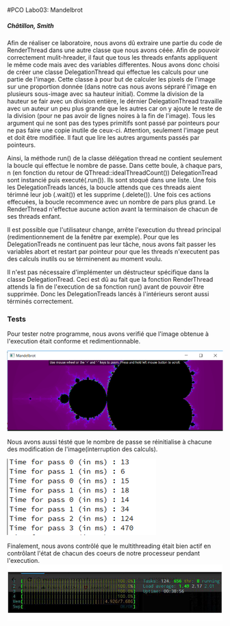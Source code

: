 #PCO Labo03: Mandelbrot

##### Châtillon, Smith

Afin de réaliser ce laboratoire, nous avons dû extraire une partie du code de RenderThread dans une autre classe que nous avons céée. Afin de pouvoir correctement mulit-hreader, il faut que tous les threads enfants appliquent le même code mais avec des variables differentes. Nous avons donc choisi de créer une classe DelegationThread qui effectue les calculs pour une partie de l'image. Cette classe à pour but de calculer les pixels de l'image sur une proportion donnée (dans notre cas nous avons sépraré l'image en plusieurs sous-image avec sa hauteur initial).  Comme la division de la hauteur se fair avec un division entière, le dérnier DelegationThread travaille avec un auteur un peu plus grande que les autres car on y ajoute le reste de la division (pour ne pas avoir de lignes noires à la fin de l'image). Tous les argument qui ne sont pas des types primitifs sont passé par pointeurs pour ne pas faire une copie inutile de ceux-ci. Attention, seulement l'image peut et doit être modifiée. Il faut que lire les autres arguments passés par pointeurs.

Ainsi, la méthode run() de la classe délégation thread ne contient seulement la boucle qui effectue le nombre de passe. Dans cette boule, à chaque pars, n (en fonction  du retour de QThread::idealThreadCount()) DelegationTread sont instancié puis executé(.run()). Ils sont stoqué dans une liste. Une fois les DelegationTreads lancés, la boucle attends que ces threads aient térimné leur job (.wait()) et les supprime (.delete()). Une fois ces actions effecuées, la boucle recommence avec un nombre de pars plus grand. Le RenderThread n'effectue aucune action avant la terminaison de chacun de ses threads enfant.

Il est possible que l'utilisateur change, arrête l'execution du thread principal (redimentionnement de la fenêtre par exemple). Pour que les DelegationTreads ne continuent pas leur tâche, nous avons fait passer les variables abort et restart par pointeur pour que les threads n'executent pas des calculs inutils ou se términenent au moment voulu. 

Il n'est pas nécessaire d'implémenter un déstructeur spécifique dans la classe DelegationTread. Ceci est dû au fait que la fonction RenderThread attends la fin de l'execution de sa fonction run() avant de pouvoir être supprimée. Donc les DelegationTreads lancés à l'intérieurs seront aussi términés correctement.



### Tests

Pour tester notre programme, nous avons verifié que l'image obtenue à l'execution était conforme et redimentionnable.

![Mandelbrot](./Mandelbrot.PNG)

Nous avons aussi tésté que le nombre de passe se réinitialise à chacune des modification de l'image(interruption des calculs).

![Mandelbrot_abort](./Mandelbrot_abort.PNG)



Finalement, nous avons contrôlé que le multithreading était bien actif en contrôlant l'état de chacun des coeurs de notre processeur pendant l'execution.![Result](./Processor.jpg)